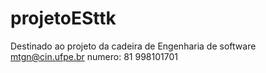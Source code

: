 # projetoESttk
Destinado ao projeto da cadeira de Engenharia de software
mtgn@cin.ufpe.br
numero: 81 998101701
